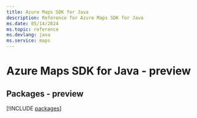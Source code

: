 ```yaml
---
title: Azure Maps SDK for Java
description: Reference for Azure Maps SDK for Java
ms.date: 05/14/2024
ms.topic: reference
ms.devlang: java
ms.service: maps
---
```

# Azure Maps SDK for Java - preview
## Packages - preview
[!INCLUDE [packages](maps-index.md)]